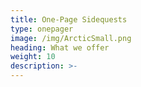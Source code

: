 ```yaml
---
title: One-Page Sidequests
type: onepager
image: /img/ArcticSmall.png
heading: What we offer
weight: 10
description: >-
---
```



